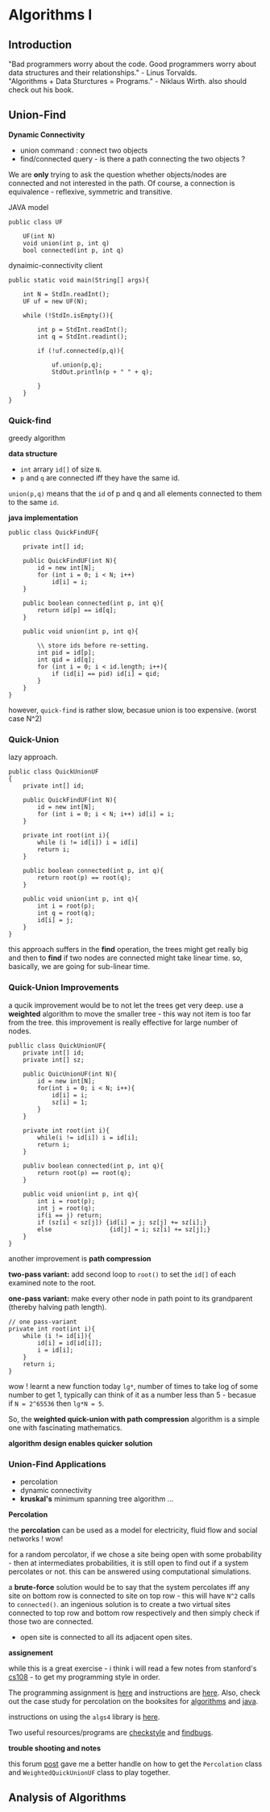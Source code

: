# Algorithms I #

## Introduction ##

"Bad programmers worry about the code. Good programmers worry about data structures and their relationships." - Linus Torvalds.  
"Algorithms + Data Sturctures = Programs." - Niklaus Wirth. also should check out his book.  

## Union-Find ##

**Dynamic Connectivity**

* union command : connect two objects  
* find/connected query - is there a path connecting the two objects ?  

We are **only** trying to ask the question whether objects/nodes are connected and not interested in the path. Of course, a connection is equivalence - reflexive, symmetric and transitive. 

JAVA model

```
public class UF

	UF(int N) 
	void union(int p, int q)
	bool connected(int p, int q)
```

dynaimic-connectivity client
```
public static void main(String[] args){

	int N = StdIn.readInt();
	UF uf = new UF(N);

	while (!StdIn.isEmpty()){

		int p = StdInt.readInt();
		int q = StdInt.readint();

		if (!uf.connected(p,q)){

			uf.union(p,q);
			StdOut.println(p + " " + q);

		}
	}
}
```

### Quick-find ###

greedy algorithm

**data structure**

- `int` arrary `id[]` of size `N`.  
- `p` and `q` are connected iff they have the same id.  

`union(p,q)` means that the `id` of p and q and all elements connected to them to the same `id`.  

**java implementation**

```
public class QuickFindUF{
	
	private int[] id;

	public QuickFindUF(int N){
		id = new int[N];
		for (int i = 0; i < N; i++)
			id[i] = i;
	}

	public boolean connected(int p, int q){
		return id[p] == id[q];
	}

	public void union(int p, int q){

		\\ store ids before re-setting. 
		int pid = id[p];
		int qid = id[q];
		for (int i = 0; i < id.length; i++){
			if (id[i] == pid) id[i] = qid;
		}
	}
}
```

however, `quick-find` is rather slow, becasue union is too expensive. (worst case N^2)

### Quick-Union ###

lazy approach. 


```
public class QuickUnionUF
{
	private int[] id;

	public QuickFindUF(int N){
		id = new int[N];
		for (int i = 0; i < N; i++) id[i] = i;
	}

	private int root(int i){
		while (i != id[i]) i = id[i]
		return i;
	}

	public boolean connected(int p, int q){
		return root(p) == root(q);
	}

	public void union(int p, int q){
		int i = root(p);
		int q = root(q);
		id[i] = j;
	}
}
```

this approach suffers in the **find** operation, the trees might get really big and then to **find** if two nodes are connected might take linear time. so, basically, we are going for sub-linear time. 

### Quick-Union Improvements ###

a qucik improvement would be to not let the trees get very deep. use a **weighted** algorithm to move the smaller tree - this way not item is too far from the tree. this improvement is really effective for large number of nodes. 

```
publlic class QuickUnionUF{
	private int[] id;
	private int[] sz;

	public QuicUnionUF(int N){
		id = new int[N];
		for(int i = 0; i < N; i++){
			id[i] = i;
			sz[i] = 1;
		} 
	}

	private int root(int i){
		while(i != id[i]) i = id[i];
		return i;
	}

	publiv boolean connected(int p, int q){
		return root(p) == root(q);
	}

	public void union(int p, int q){
		int i = root(p);
		int j = root(q);
		if(i == j) return;
		if (sz[i] < sz[j]) {id[i] = j; sz[j] += sz[i];}
		else 				{id[j] = i; sz[i] += sz[j];}
	}
}
```

another improvement is **path compression**

**two-pass variant:** add second loop to `root()` to set the `id[]` of each examined note to the root.

**one-pass variant:** make every other node in path point to its grandparent (thereby halving path length).

```
// one pass-variant
private int root(int i){
	while (i != id[i]){
		id[i] = id[id[i]];
		i = id[i];
	}
	return i;
}
```

wow ! learnt a new function today `lg*`, number of times to take log of some number to get 1, typically can think of it as a number less than 5 - becasue if `N = 2^65536` then `lg*N = 5`.  

So, the **weighted quick-union with path compression** algorithm is a simple one with fascinating mathematics.  

**algorithm design enables quicker solution**

### Union-Find Applications ###

* percolation  
* dynamic connectivity  
* **kruskal's** minimum spanning tree algorithm
...

**Percolation**

the **percolation** can be used as a model for electricity, fluid flow and social networks ! wow!  

for a random percolator, if we chose a site being open with some probability - then at intermediates probabilities, it is still open to find out if a system percolates or not. this can be answered using computational simulations.  

a **brute-force** solution would be to say that the system percolates iff any site on bottom row is connected to site on top row - this will have `N^2` calls to `connected()`. an ingenious solution is to create a two virtual sites connected to top row and bottom row respectively and then simply check if those two are connected.  

* open site is connected to all its adjacent open sites.  

**assignement**  

while this is a great exercise - i think i will read a few notes from stanford's [cs108](http://web.stanford.edu/class/cs108) - to get my programming style in order. 

The programming assignment is [here](http://coursera.cs.princeton.edu/algs4/assignments/percolation.html) and 
instructions are [here](https://class.coursera.org/algs4partI-010/assignment/view?assignment_id=1). 
Also, check out the case study for percolation on the booksites 
for [algorithms](http://algs4.cs.princeton.edu/15uf) and [java](http://introcs.cs.princeton.edu/java/24percolation). 

instructions on using the `algs4` library is [here](http://algs4.cs.princeton.edu/mac).

Two useful resources/programs are [checkstyle](http://checkstyle.sourceforge.net) and [findbugs](http://findbugs.sourceforge.net).

**trouble shooting and notes**  

this forum [post](https://class.coursera.org/algs4partI-010/forum/thread?thread_id=413) gave me a better handle on how to get the `Percolation` class and `WeightedQuickUnionUF` class to play together.  

## Analysis of Algorithms ##




